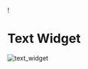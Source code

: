 !<h1>Text Widget</h1>
![text_widget](https://github.com/user-attachments/assets/26fe82da-3ae4-40c6-b607-c3798adcac27)
